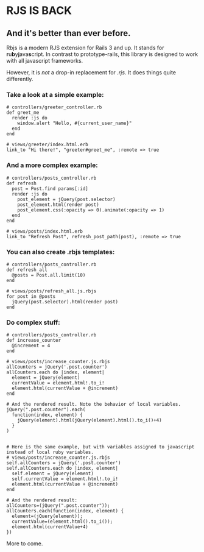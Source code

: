 # RJS IS BACK

## And it's better than ever before.

Rbjs is a modern RJS extension for Rails 3 and up. It stands for **r**u**b**y**j**ava**s**cript. In contrast to prototype-rails, this library is designed to work with all javascript frameworks.

However, it is *not* a drop-in replacement for _.rjs_. It does things quite differently.

### Take a look at a simple example:
  
    # controllers/greeter_controller.rb
    def greet_me
      render :js do
        window.alert "Hello, #{current_user_name}"
      end
    end

    # views/greeter/index.html.erb
    link_to "Hi there!", "greeter#greet_me", :remote => true

### And a more complex example:

    # controllers/posts_controller.rb
    def refresh
      post = Post.find params[:id]
      render :js do
        post_element = jQuery(post.selector)
        post_element.html(render post)
        post_element.css(:opacity => 0).animate(:opacity => 1)
      end
    end

    # views/posts/index.html.erb
    link_to "Refresh Post", refresh_post_path(post), :remote => true

### You can also create .rbjs templates:

    # controllers/posts_controller.rb
    def refresh_all
      @posts = Post.all.limit(10)
    end

    # views/posts/refresh_all.js.rbjs
    for post in @posts
      jQuery(post.selector).html(render post)
    end

### Do complex stuff:

    # controllers/posts_controller.rb
    def increase_counter
      @increment = 4
    end
    
    # views/posts/increase_counter.js.rbjs
    allCounters = jQuery('.post.counter')
    allCounters.each do |index, element|
      element = jQuery(element)
      currentValue = element.html!.to_i!
      element.html(currentValue + @increment)
    end
    
    # And the rendered result. Note the behavior of local variables.
    jQuery(".post.counter").each(
      function(index, element) {
        jQuery(element).html(jQuery(element).html().to_i()+4)
      }
    )
    
    
    # Here is the same example, but with variables assigned to javascript instead of local ruby variables.
    # views/posts/increase_counter.js.rbjs
    self.allCounters = jQuery('.post.counter')
    self.allCounters.each do |index, element|
      self.element = jQuery(element)
      self.currentValue = element.html!.to_i!
      element.html(currentValue + @increment)
    end

    # And the rendered result:
    allCounters=(jQuery(".post.counter"));
    allCounters.each(function(index, element) {
      element=(jQuery(element));
      currentValue=(element.html().to_i());
      element.html(currentValue+4)
    })
    
More to come.